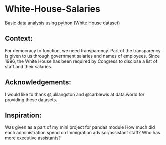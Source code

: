 # White-House-Salaries

Basic data analysis using python (White House dataset)

## Context:
For democracy to function, we need transparency. Part of the transparency is given to us through government salaries and names of employees. Since 1996, the White House has been required by Congress to disclose a list of staff and their salaries.

## Acknowledgements:

I would like to thank @julilangston and @carblewis at data.world for providing these datasets.

## Inspiration:

Was given as a part of my mini project for pandas module
How much did each administration spend on Immigration advisor/assistant staff?
Who has more executive assistants?
